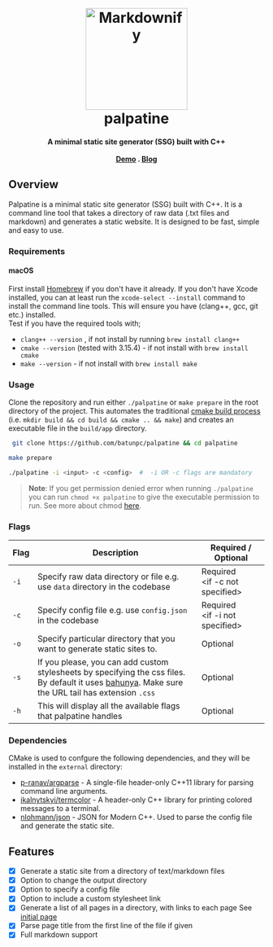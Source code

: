 
<h1 align="center">
  <br>
<img src="https://i.imgur.com/774fPlh.png" alt="Markdownify" width="200">
  <br>
  palpatine
</h1>

<h4 align="center">A minimal static site generator (SSG) built with C++ <br><br>
  <a href="https://emperor-palpatine.netlify.app/">Demo</a> .
  <a href="https://dev.to/batunpc/palpatine-release10-350g">Blog</a>

</h4>


## Overview 
Palpatine is a minimal static site generator (SSG) built with C++. It is a command line tool that takes a directory of raw data (.txt files and markdown) and generates a static website. It is designed to be fast, simple and easy to use.

### Requirements 
#### macOS
First install [Homebrew](https://brew.sh/) if you don't have it already. 
If you don't have Xcode installed, you can at least run the `xcode-select --install` command to install the command line tools. This will ensure you have (clang++, gcc, git etc.) installed.\
Test if you have the required tools with;
- `clang++ --version` , if not install by running `brew install clang++`
- `cmake --version` (tested with 3.15.4) - if not install with `brew install cmake`
- `make --version` - if not install with `brew install make`



### Usage
Clone the repository and run either `./palpatine` or `make prepare` in the root directory of the project. 
This automates the traditional [cmake build process](https://cmake.org/cmake/help/latest/manual/cmake.1.html#generate-a-project-buildsystem) (i.e. `mkdir build && cd build && cmake .. && make`) and creates an executable file in the `build/app` directory. 


```bash
 git clone https://github.com/batunpc/palpatine && cd palpatine

make prepare 

./palpatine -i <input> -c <config>  #  -i OR -c flags are mandatory
```

> **Note**: If you get permission denied error when running `./palpatine` you can run `chmod +x palpatine` to give the executable permission to run. See more about chmod [here](https://www.howtogeek.com/437958/how-to-use-the-chmod-command-on-linux/).


### Flags
| Flag | Description                                                                                                                                                                               | Required / Optional                 |
|------|-------------------------------------------------------------------------------------------------------------------------------------------------------------------------------------------|-------------------------------------|
| `-i` | Specify raw data directory or file e.g. use `data` directory in the codebase                                                                                                              | Required <br> <if -c not specified> |
| `-c` | Specify config file e.g. use `config.json` in the codebase                                                                                                                                | Required<br> <if -i not specified>  |
| `-o` | Specify particular directory that you want to generate static sites to.                                                                                                                   | Optional                            |
| `-s` | If you please, you can add custom stylesheets by specifying the css files.<br> By default it uses [bahunya](https://hakanalpay.com/bahunya/). Make sure the URL tail has extension `.css` | Optional                            |
| `-h` | This will display all the available flags that palpatine handles                                                                                                                          | Optional                            |


### Dependencies
CMake is used to confgure the following dependencies, and they will be installed in the `external` directory:
- [p-ranav/argparse](https://github.com/p-ranav/argparse) - A single-file header-only C++11 library for parsing command line arguments.
- [ikalnytskyi/termcolor](https://github.com/ikalnytskyi/termcolor) - A header-only C++ library for printing colored messages to a terminal.
- [nlohmann/json](https://github.com/nlohmann/json) - JSON for Modern C++. Used to parse the config file and generate the static site.

## Features
 
- [x]  Generate a static site from a directory of text/markdown files
- [x]  Option to change the output directory
- [x]  Option to specify a config file
- [x]  Option to include a custom stylesheet link
- [x]  Generate a list of all pages in a directory, with links to each page See [initial page](https://emperor-palpatine.netlify.app/)
- [x]  Parse page title from the first line of the file if given
- [x]  Full markdown support
